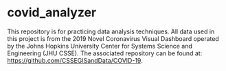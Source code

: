 # covid_analyzer
This repository is for practicing data analysis techniques. All data used in this project is from the 2019 Novel Coronavirus Visual Dashboard operated by the Johns Hopkins University Center for Systems Science and Engineering (JHU CSSE). The associated repository can be found at: https://github.com/CSSEGISandData/COVID-19.
